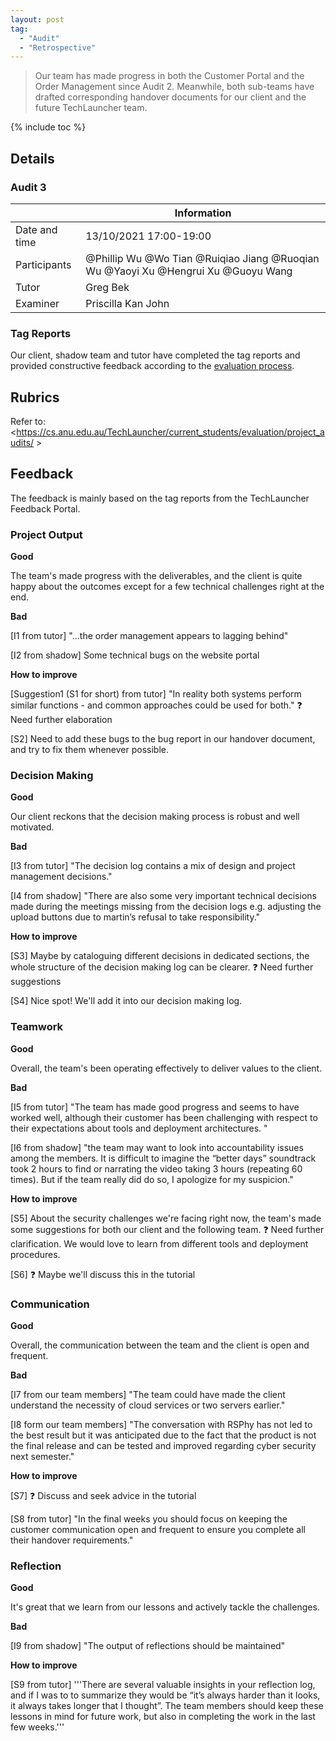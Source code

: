 ```yaml
---
layout: post
tag:
  - "Audit"
  - "Retrospective"
---
```


> Our team has made progress in both the Customer Portal and the Order Management since Audit 2. Meanwhile, both sub-teams have drafted corresponding handover documents for our client and the future TechLauncher team. 

{% include toc %}

## Details

### Audit 3

|               | Information                                                                       |
| ------------- | --------------------------------------------------------------------------------- |
| Date and time | 13/10/2021 17:00-19:00                                                            |
| Participants  | @Phillip Wu @Wo Tian @Ruiqiao Jiang @Ruoqian Wu @Yaoyi Xu @Hengrui Xu @Guoyu Wang |
| Tutor         | Greg Bek                                                                          |
| Examiner      | Priscilla Kan John                                                                |

### Tag Reports

Our client, shadow team and tutor have completed the tag reports and provided constructive feedback according to the [evaluation process](https://cs.anu.edu.au/TechLauncher/current_students/evaluation/tag_reports/).

## Rubrics

Refer to: <https://cs.anu.edu.au/TechLauncher/current_students/evaluation/project_audits/ >

## Feedback

The feedback is mainly based on the tag reports from the TechLauncher Feedback Portal.

### Project Output

**Good**

The team's made progress with the deliverables, and the client is quite happy about the outcomes except for a few technical challenges right at the end. 

**Bad**

[I1 from tutor] "...the order management appears to lagging behind"

[I2 from shadow] Some technical bugs on the website portal

**How to improve**

[Suggestion1 (S1 for short) from tutor] "In reality both systems perform similar functions - and common approaches could be used for both." :question: Need further elaboration

[S2] Need to add these bugs to the bug report in our handover document, and try to fix them whenever possible. 

### Decision Making

**Good**

Our client reckons that the decision making process is robust and well motivated. 

**Bad**

[I3 from tutor] "The decision log contains a mix of design and project management decisions."

[I4 from shadow] "There are also some very important technical decisions made during the meetings missing from the decision logs e.g. adjusting the upload buttons due to martin’s refusal to take responsibility."

**How to improve**

[S3] Maybe by cataloguing different decisions in dedicated sections, the whole structure of the decision making log can be clearer. :question: Need further suggestions

[S4] Nice spot! We'll add it into our decision making log.

### Teamwork

**Good**

Overall, the team's been operating effectively to deliver values to the client. 

**Bad**

[I5 from tutor] "The team has made good progress and seems to have worked well, although their customer has been challenging with respect to their expectations about tools and deployment architectures. "

[I6 from shadow] "the team may want to look into accountability issues among the members. It is difficult to imagine the “better days” soundtrack took 2 hours to find or narrating the video taking 3 hours (repeating 60 times). But if the team really did do so, I apologize for my suspicion."

**How to improve**

[S5] About the security challenges we're facing right now, the team's made some suggestions for both our client and the following team. :question: Need further clarification. We would love to learn from different tools and deployment procedures.

[S6] :question: Maybe we'll discuss this in the tutorial

### Communication

**Good**

Overall, the communication between the team and the client is open and frequent. 

**Bad**

[I7 from our team members] "The team could have made the client understand the necessity of cloud services or two servers earlier."

[I8 form our team members] "The conversation with RSPhy has not led to the best result but it was anticipated due to the fact that the product is not the final release and can be tested and improved regarding cyber security next semester."

**How to improve**

[S7] :question: Discuss and seek advice in the tutorial 

[S8 from tutor] "In the final weeks you should focus on keeping the customer communication open and frequent to ensure you complete all their handover requirements." 

### Reflection

**Good**

It's great that we learn from our lessons and actively tackle the challenges.

**Bad**

[I9 from shadow] "The output of reflections should be maintained"

**How to improve**

[S9 from tutor] '''There are several valuable insights in your reflection log, and if I was to to summarize they would be “it’s always harder than it looks, it always takes longer that I thought”. The team members should keep these lessons in mind for future work, but also in completing the work in the last few weeks.'''


